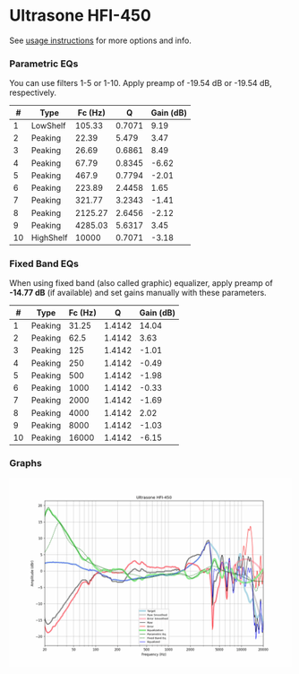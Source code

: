 # Ultrasone HFI-450
See [usage instructions](https://github.com/jaakkopasanen/AutoEq#usage) for more options and info.

### Parametric EQs
You can use filters 1-5 or 1-10. Apply preamp of -19.54 dB or -19.54 dB, respectively.

|   # | Type      |   Fc (Hz) |      Q |   Gain (dB) |
|-----|-----------|-----------|--------|-------------|
|   1 | LowShelf  |    105.33 | 0.7071 |        9.19 |
|   2 | Peaking   |     22.39 | 5.479  |        3.47 |
|   3 | Peaking   |     26.69 | 0.6861 |        8.49 |
|   4 | Peaking   |     67.79 | 0.8345 |       -6.62 |
|   5 | Peaking   |    467.9  | 0.7794 |       -2.01 |
|   6 | Peaking   |    223.89 | 2.4458 |        1.65 |
|   7 | Peaking   |    321.77 | 3.2343 |       -1.41 |
|   8 | Peaking   |   2125.27 | 2.6456 |       -2.12 |
|   9 | Peaking   |   4285.03 | 5.6317 |        3.45 |
|  10 | HighShelf |  10000    | 0.7071 |       -3.18 |

### Fixed Band EQs
When using fixed band (also called graphic) equalizer, apply preamp of **-14.77 dB** (if available) and set gains manually with these parameters.

|   # | Type    |   Fc (Hz) |      Q |   Gain (dB) |
|-----|---------|-----------|--------|-------------|
|   1 | Peaking |     31.25 | 1.4142 |       14.04 |
|   2 | Peaking |     62.5  | 1.4142 |        3.63 |
|   3 | Peaking |    125    | 1.4142 |       -1.01 |
|   4 | Peaking |    250    | 1.4142 |       -0.49 |
|   5 | Peaking |    500    | 1.4142 |       -1.98 |
|   6 | Peaking |   1000    | 1.4142 |       -0.33 |
|   7 | Peaking |   2000    | 1.4142 |       -1.69 |
|   8 | Peaking |   4000    | 1.4142 |        2.02 |
|   9 | Peaking |   8000    | 1.4142 |       -1.03 |
|  10 | Peaking |  16000    | 1.4142 |       -6.15 |

### Graphs
![](./Ultrasone%20HFI-450.png)

